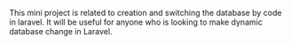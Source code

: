  This mini project is related to creation and switching the database by code in laravel. It will be useful for anyone who is looking to make dynamic database change in Laravel. 
